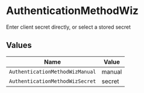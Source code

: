 # AuthenticationMethodWiz

Enter client secret directly, or select a stored secret


## Values

| Name                            | Value                           |
| ------------------------------- | ------------------------------- |
| `AuthenticationMethodWizManual` | manual                          |
| `AuthenticationMethodWizSecret` | secret                          |
